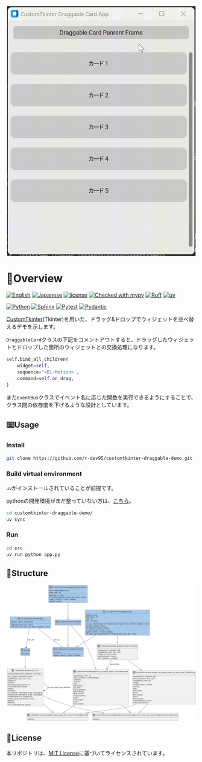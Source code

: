 <!-- ============================================================ -->
<!-- Project Image -->
<!-- ============================================================ -->
<div align=center>
  <img
    src='docs/image/demo.gif'
    alt='Project Image.'
    width=500
  />
</div>

<!-- ============================================================ -->
<!-- Overview -->
<!-- ============================================================ -->
# :book:Overview

[![English](https://img.shields.io/badge/English-018EF5.svg?labelColor=d3d3d3&logo=readme)](./README.md)
[![Japanese](https://img.shields.io/badge/Japanese-018EF5.svg?labelColor=d3d3d3&logo=readme)](./README_JA.md)
[![license](https://img.shields.io/github/license/r-dev95/customtkinter-draggable-demo)](./LICENSE)
[![Checked with mypy](https://www.mypy-lang.org/static/mypy_badge.svg)](https://mypy-lang.org/)
[![Ruff](https://img.shields.io/endpoint?url=https://raw.githubusercontent.com/astral-sh/ruff/main/assets/badge/v2.json)](https://github.com/astral-sh/ruff)
[![uv](https://img.shields.io/endpoint?url=https://raw.githubusercontent.com/astral-sh/uv/main/assets/badge/v0.json)](https://github.com/astral-sh/uv)

[![Python](https://img.shields.io/badge/Python-3776AB.svg?labelColor=d3d3d3&logo=python)](https://github.com/python)
[![Sphinx](https://img.shields.io/badge/Sphinx-000000.svg?labelColor=d3d3d3&logo=sphinx&logoColor=000000)](https://github.com/sphinx-doc/sphinx)
[![Pytest](https://img.shields.io/badge/Pytest-0A9EDC.svg?labelColor=d3d3d3&logo=pytest)](https://github.com/pytest-dev/pytest)
[![Pydantic](https://img.shields.io/badge/Pydantic-ff0055.svg?labelColor=d3d3d3&logo=pydantic&logoColor=ff0055)](https://github.com/pydantic/pydantic)

[CustomTkinter][customtkinter](Tkinter)を用いた、ドラッグ&ドロップでウィジェットを並べ替えるデモを示します。

[customtkinter]: https://github.com/TomSchimansky/CustomTkinter

`DraggableCard`クラスの下記をコメントアウトすると、ドラッグしたウィジェットとドロップした箇所のウィジェットとの交換処理になります。

```python
self.bind_all_children(
    widget=self,
    sequence='<B1-Motion>',
    command=self.on_drag,
)
```

また`EventBus`クラスでイベント名に応じた関数を実行できるようにすることで、クラス間の依存度を下げるような設計としています。

<!-- ============================================================ -->
<!-- Features -->
<!-- ============================================================ -->
<!-- ## :desktop_computer:Features -->

<!-- ============================================================ -->
<!-- Usage -->
<!-- ============================================================ -->
## :keyboard:Usage

### Install

```bash
git clone https://github.com/r-dev95/customtkinter-draggable-demo.git
```

### Build virtual environment

`uv`がインストールされていることが前提です。

pythonの開発環境がまだ整っていない方は、[こちら](https://github.com/r-dev95/env-python)。

```bash
cd customtkinter-draggable-demo/
uv sync
```

### Run

```bash
cd src
uv run python app.py
```

<!-- ============================================================ -->
<!-- Structure -->
<!-- ============================================================ -->
## :bookmark_tabs:Structure

<div align=center>
  <img
    src='docs/image/classes.png'
    alt='classes.'
  />
</div>

<!-- ============================================================ -->
<!-- License -->
<!-- ============================================================ -->
## :key:License

本リポジトリは、[MIT License](LICENSE)に基づいてライセンスされています。
